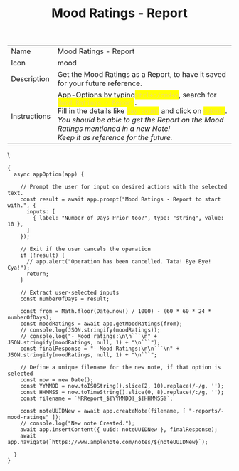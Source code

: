 ﻿---
title: Mood Ratings - Report
uuid: 0ed87950-b5b6-11f0-b232-256886a0b077
version: 4
created: '2025-10-30T23:00:00+05:30'
updated: '2025-10-30T23:02:48+05:30'
tags:
  - '-amplenote/mine'
  - '-9-permanent'
---

| | |
|-|-|
|Name<!-- {"cell":{"colwidth":102}} -->|Mood Ratings - Report|
|Icon<!-- {"cell":{"colwidth":105}} -->|mood|
|Description|Get the Mood Ratings as a Report, to have it saved for your future reference.|
|Instructions|App-Options by typing<mark style="color:#F3DE6C;">`ctrl+o/cmd+o`<!-- {"cycleColor":"36"} --></mark>, search for <mark style="color:#F3DE6C;">`Mood Ratings - Report`<!-- {"cycleColor":"36"} --></mark>`.`<br />Fill in the details like <mark style="color:#F3DE6C;">`day count`<!-- {"cycleColor":"36"} --></mark> and click on <mark style="color:#F3DE6C;">`Submit`<!-- {"cycleColor":"36"} --></mark>.<br />*You should be able to get the Report on the Mood Ratings mentioned in a new Note!<br />Keep it as reference for the future.*|
\

```
{
  async appOption(app) {

    // Prompt the user for input on desired actions with the selected text.
    const result = await app.prompt("Mood Ratings - Report to start with.", {
      inputs: [
        { label: "Number of Days Prior too?", type: "string", value: 10 },
      ]
    });
  
    // Exit if the user cancels the operation
    if (!result) {
      // app.alert("Operation has been cancelled. Tata! Bye Bye! Cya!");
      return;
    }
    
    // Extract user-selected inputs
    const numberOfDays = result;
      
    const from = Math.floor(Date.now() / 1000) - (60 * 60 * 24 * numberOfDays);
    const moodRatings = await app.getMoodRatings(from);
    // console.log(JSON.stringify(moodRatings));
    // console.log("- Mood ratings:\n\n```\n" + JSON.stringify(moodRatings, null, 1) + "\n```");
    const finalResponse = "- Mood Ratings:\n\n```\n" + JSON.stringify(moodRatings, null, 1) + "\n```";
    
    // Define a unique filename for the new note, if that option is selected
    const now = new Date();
    const YYMMDD = now.toISOString().slice(2, 10).replace(/-/g, '');
    const HHMMSS = now.toTimeString().slice(0, 8).replace(/:/g, '');
    const filename = `MRReport_${YYMMDD}_${HHMMSS}`;
  
    const noteUUIDNew = await app.createNote(filename, [ "-reports/-mood-ratings" ]);
    // console.log("New note Created.");
    await app.insertContent({ uuid: noteUUIDNew }, finalResponse);
    await app.navigate(`https://www.amplenote.com/notes/${noteUUIDNew}`);
    
  }
}
```